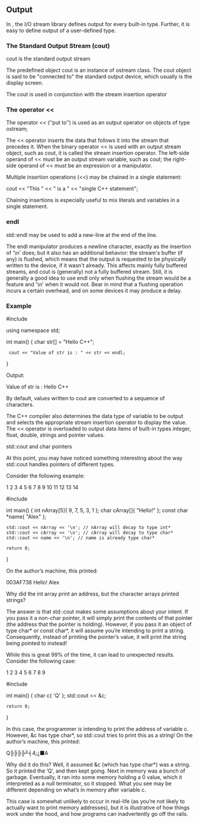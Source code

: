 ## Output
In <ostream>, the I/O stream library defines output for every built-in type. Further, it is easy to define output of a user-defined type.


### The Standard Output Stream (cout)

cout is the standard output stream

The predefined object cout is an instance of ostream class. The cout object is said to be "connected to" the standard output device, which usually is the display screen.

The cout is used in conjunction with the stream insertion operator



### The operator <<

The operator << (‘‘put to’’) is used as an output operator on objects of type ostream;

The << operator inserts the data that follows it into the stream that precedes it. When the binary operator << is used with an output stream object, such as cout, it is called the stream insertion operator. The left-side operand of << must be an output stream variable, such as cout; the right-side operand of << must be an expression or a manipulator.

Multiple insertion operations (<<) may be chained in a single statement:

  cout << "This " << " is a " << "single C++ statement";

Chaining insertions is especially useful to mix literals and variables in a single statement.


### endl
std::endl may be used to add a new-line at the end of the line.

The endl manipulator produces a newline character, exactly as the insertion of '\n' does; but it also has an additional behavior: the stream's buffer (if any) is flushed, which means that the output is requested to be physically written to the device, if it wasn't already. This affects mainly fully buffered streams, and cout is (generally) not a fully buffered stream. Still, it is generally a good idea to use endl only when flushing the stream would be a feature and '\n' when it would not. Bear in mind that a flushing operation incurs a certain overhead, and on some devices it may produce a delay.


### Example

  #include <iostream>

  using namespace std;

  int main() {
     char str[] = "Hello C++";

     cout << "Value of str is : " << str << endl;
  }

Output:

  Value of str is : Hello C++


By default, values written to cout are converted to a sequence of characters.

The C++ compiler also determines the data type of variable to be output and selects the appropriate stream insertion operator to display the value. The << operator is overloaded to output data items of built-in types integer, float, double, strings and pointer values.











std::cout and char pointers

At this point, you may have noticed something interesting about the way std::cout handles pointers of different types.

Consider the following example:

1
2
3
4
5
6
7
8
9
10
11
12
13
14

#include <iostream>

int main()
{
    int nArray[5]{ 9, 7, 5, 3, 1 };
    char cArray[]{ "Hello!" };
    const char *name{ "Alex" };

    std::cout << nArray << '\n'; // nArray will decay to type int*
    std::cout << cArray << '\n'; // cArray will decay to type char*
    std::cout << name << '\n'; // name is already type char*

    return 0;
}

On the author’s machine, this printed:

003AF738
Hello!
Alex

Why did the int array print an address, but the character arrays printed strings?

The answer is that std::cout makes some assumptions about your intent. If you pass it a non-char pointer, it will simply print the contents of that pointer (the address that the pointer is holding). However, if you pass it an object of type char* or const char*, it will assume you’re intending to print a string. Consequently, instead of printing the pointer’s value, it will print the string being pointed to instead!

While this is great 99% of the time, it can lead to unexpected results. Consider the following case:

1
2
3
4
5
6
7
8
9

#include <iostream>

int main()
{
    char c{ 'Q' };
    std::cout << &c;

    return 0;
}

In this case, the programmer is intending to print the address of variable c. However, &c has type char*, so std::cout tries to print this as a string! On the author’s machine, this printed:

Q╠╠╠╠╜╡4;¿■A

Why did it do this? Well, it assumed &c (which has type char*) was a string. So it printed the ‘Q’, and then kept going. Next in memory was a bunch of garbage. Eventually, it ran into some memory holding a 0 value, which it interpreted as a null terminator, so it stopped. What you see may be different depending on what’s in memory after variable c.

This case is somewhat unlikely to occur in real-life (as you’re not likely to actually want to print memory addresses), but it is illustrative of how things work under the hood, and how programs can inadvertently go off the rails.
